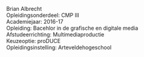 Brian Albrecht  
Opleidingsonderdeel: CMP III  
Academiejaar: 2016-17  
Opleiding: Bacehlor in de grafische en digitale media  
Afstudeerrichting: Multimediaproductie  
Keuzeoptie: proDUCE  
Opleidingsinstelling: Arteveldehogeschool